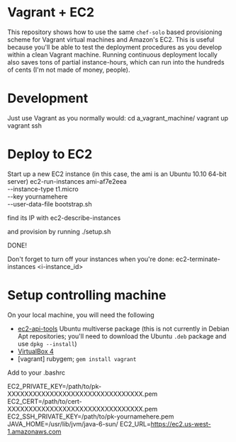 Vagrant + EC2
=============

This repository shows how to use the same `chef-solo` based provisioning scheme for Vagrant virtual machines and Amazon's EC2.
This is useful because you'll be able to test the deployment procedures as you develop within a clean Vagrant machine.
Running continuous deployment locally also saves tons of partial instance-hours, which can run into the hundreds of cents (I'm not made of money, people).


Development
===========
Just use Vagrant as you normally would:
  cd a_vagrant_machine/
  vagrant up
  vagrant ssh

Deploy to EC2
=============

Start up a new EC2 instance (in this case, the ami is an Ubuntu 10.10 64-bit server)
ec2-run-instances ami-af7e2eea                 \
  --instance-type t1.micro                     \
  --key yournamehere                           \
  --user-data-file bootstrap.sh

find its IP with
  ec2-describe-instances

and provision by running
  ./setup.sh <ip address>


DONE!

Don't forget to turn off your instances when you're done:
  ec2-terminate-instances <i-instance_id>




Setup controlling machine
=========================

On your local machine, you will need the following

+ [ec2-api-tools](http://packages.ubuntu.com/maverick/ec2-api-tools) Ubuntu multiverse package (this is not currently in Debian Apt repositories; you'll need to download the Ubuntu `.deb` package  and use `dpkg --install`)
+ [VirtualBox 4](http://www.virtualbox.org/wiki/Downloads)
+ [vagrant] rubygem; `gem install vagrant`

Add to your .bashrc

  EC2_PRIVATE_KEY=/path/to/pk-XXXXXXXXXXXXXXXXXXXXXXXXXXXXXXXX.pem
  EC2_CERT=/path/to/cert-XXXXXXXXXXXXXXXXXXXXXXXXXXXXXXXX.pem
  EC2_SSH_PRIVATE_KEY=/path/to/pk-yournamehere.pem
  JAVA_HOME=/usr/lib/jvm/java-6-sun/
  EC2_URL=https://ec2.us-west-1.amazonaws.com

